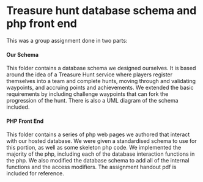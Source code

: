 # Treasure hunt database schema and php front end

This was a group assignment done in two parts:

#### Our Schema
This folder contains a database schema we designed ourselves.
It is based around the idea of a Treasure Hunt service where 
players register themselves into a team and complete hunts,
moving through and validating waypoints, and accruing
points and achievements. We extended the basic requirements
by including challenge waypoints that can fork the 
progression of the hunt. There is also a UML diagram of the 
schema included.

#### PHP Front End
This folder contains a series of php web pages we authored
that interact with our hosted database. We were given a 
standardised schema to use for this portion, as well as some
skeleton php code. We implemented the majority of the php, 
including each of the database interaction functions in the php.
We also modified the database schema to add all of the internal
functions and the access modifiers.
The assignment handout pdf is included for reference.
